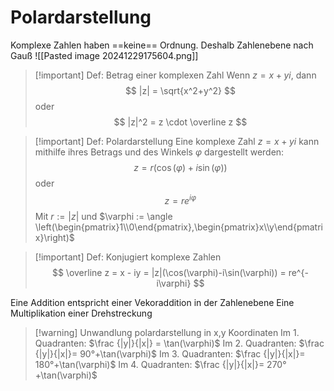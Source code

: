 # Polardarstellung
Komplexe Zahlen haben ==keine== Ordnung. Deshalb Zahlenebene nach Gauß
![[Pasted image 20241229175604.png]]

>[!important] Def: Betrag einer komplexen Zahl
> Wenn $z = x + yi$, dann
> $$
> |z| = \sqrt{x^2+y^2}
> $$
> oder 
> $$
> |z|^2 = z \cdot \overline z
> $$


> [!important] Def: Polardarstellung
> Eine komplexe Zahl $z = x +yi$ kann mithilfe ihres Betrags und des Winkels $\varphi$ dargestellt werden:
> $$
> z = r \left(\cos(\varphi) + i \sin(\varphi)\right)
> $$
> oder 
> $$
> z = r e^{i\varphi}
> $$
> Mit $r := |z|$ und $\varphi := \angle \left(\begin{pmatrix}1\\0\end{pmatrix},\begin{pmatrix}x\\y\end{pmatrix}\right)$


> [!important] Def: Konjugiert komplexe Zahlen
> $$
> \overline z = x - iy = |z|(\cos(\varphi)-i\sin(\varphi)) = re^{-i\varphi}
> $$

Eine Addition entspricht einer Vekoraddition in der Zahlenebene
Eine Multiplikation einer Drehstreckung
>[!warning] Unwandlung polardarstellung in x,y Koordinaten
>Im 1. Quadranten: $\frac {|y|}{|x|} = \tan(\varphi)$ 
>Im 2. Quadranten: $\frac {|y|}{|x|}= 90°+\tan(\varphi)$ 
>Im 3. Quadranten: $\frac {|y|}{|x|}= 180°+\tan(\varphi)$ 
>Im 4. Quadranten: $\frac {|y|}{|x|}= 270°+\tan(\varphi)$ 

